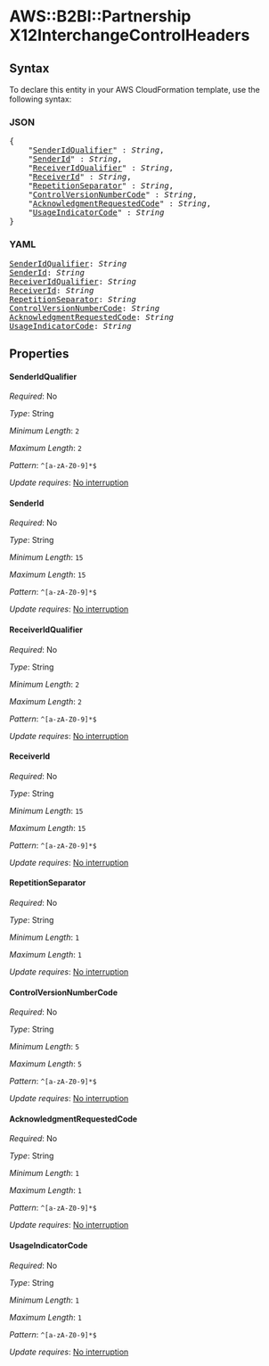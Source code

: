 # AWS::B2BI::Partnership X12InterchangeControlHeaders

## Syntax

To declare this entity in your AWS CloudFormation template, use the following syntax:

### JSON

<pre>
{
    "<a href="#senderidqualifier" title="SenderIdQualifier">SenderIdQualifier</a>" : <i>String</i>,
    "<a href="#senderid" title="SenderId">SenderId</a>" : <i>String</i>,
    "<a href="#receiveridqualifier" title="ReceiverIdQualifier">ReceiverIdQualifier</a>" : <i>String</i>,
    "<a href="#receiverid" title="ReceiverId">ReceiverId</a>" : <i>String</i>,
    "<a href="#repetitionseparator" title="RepetitionSeparator">RepetitionSeparator</a>" : <i>String</i>,
    "<a href="#controlversionnumbercode" title="ControlVersionNumberCode">ControlVersionNumberCode</a>" : <i>String</i>,
    "<a href="#acknowledgmentrequestedcode" title="AcknowledgmentRequestedCode">AcknowledgmentRequestedCode</a>" : <i>String</i>,
    "<a href="#usageindicatorcode" title="UsageIndicatorCode">UsageIndicatorCode</a>" : <i>String</i>
}
</pre>

### YAML

<pre>
<a href="#senderidqualifier" title="SenderIdQualifier">SenderIdQualifier</a>: <i>String</i>
<a href="#senderid" title="SenderId">SenderId</a>: <i>String</i>
<a href="#receiveridqualifier" title="ReceiverIdQualifier">ReceiverIdQualifier</a>: <i>String</i>
<a href="#receiverid" title="ReceiverId">ReceiverId</a>: <i>String</i>
<a href="#repetitionseparator" title="RepetitionSeparator">RepetitionSeparator</a>: <i>String</i>
<a href="#controlversionnumbercode" title="ControlVersionNumberCode">ControlVersionNumberCode</a>: <i>String</i>
<a href="#acknowledgmentrequestedcode" title="AcknowledgmentRequestedCode">AcknowledgmentRequestedCode</a>: <i>String</i>
<a href="#usageindicatorcode" title="UsageIndicatorCode">UsageIndicatorCode</a>: <i>String</i>
</pre>

## Properties

#### SenderIdQualifier

_Required_: No

_Type_: String

_Minimum Length_: <code>2</code>

_Maximum Length_: <code>2</code>

_Pattern_: <code>^[a-zA-Z0-9]*$</code>

_Update requires_: [No interruption](https://docs.aws.amazon.com/AWSCloudFormation/latest/UserGuide/using-cfn-updating-stacks-update-behaviors.html#update-no-interrupt)

#### SenderId

_Required_: No

_Type_: String

_Minimum Length_: <code>15</code>

_Maximum Length_: <code>15</code>

_Pattern_: <code>^[a-zA-Z0-9]*$</code>

_Update requires_: [No interruption](https://docs.aws.amazon.com/AWSCloudFormation/latest/UserGuide/using-cfn-updating-stacks-update-behaviors.html#update-no-interrupt)

#### ReceiverIdQualifier

_Required_: No

_Type_: String

_Minimum Length_: <code>2</code>

_Maximum Length_: <code>2</code>

_Pattern_: <code>^[a-zA-Z0-9]*$</code>

_Update requires_: [No interruption](https://docs.aws.amazon.com/AWSCloudFormation/latest/UserGuide/using-cfn-updating-stacks-update-behaviors.html#update-no-interrupt)

#### ReceiverId

_Required_: No

_Type_: String

_Minimum Length_: <code>15</code>

_Maximum Length_: <code>15</code>

_Pattern_: <code>^[a-zA-Z0-9]*$</code>

_Update requires_: [No interruption](https://docs.aws.amazon.com/AWSCloudFormation/latest/UserGuide/using-cfn-updating-stacks-update-behaviors.html#update-no-interrupt)

#### RepetitionSeparator

_Required_: No

_Type_: String

_Minimum Length_: <code>1</code>

_Maximum Length_: <code>1</code>

_Update requires_: [No interruption](https://docs.aws.amazon.com/AWSCloudFormation/latest/UserGuide/using-cfn-updating-stacks-update-behaviors.html#update-no-interrupt)

#### ControlVersionNumberCode

_Required_: No

_Type_: String

_Minimum Length_: <code>5</code>

_Maximum Length_: <code>5</code>

_Pattern_: <code>^[a-zA-Z0-9]*$</code>

_Update requires_: [No interruption](https://docs.aws.amazon.com/AWSCloudFormation/latest/UserGuide/using-cfn-updating-stacks-update-behaviors.html#update-no-interrupt)

#### AcknowledgmentRequestedCode

_Required_: No

_Type_: String

_Minimum Length_: <code>1</code>

_Maximum Length_: <code>1</code>

_Pattern_: <code>^[a-zA-Z0-9]*$</code>

_Update requires_: [No interruption](https://docs.aws.amazon.com/AWSCloudFormation/latest/UserGuide/using-cfn-updating-stacks-update-behaviors.html#update-no-interrupt)

#### UsageIndicatorCode

_Required_: No

_Type_: String

_Minimum Length_: <code>1</code>

_Maximum Length_: <code>1</code>

_Pattern_: <code>^[a-zA-Z0-9]*$</code>

_Update requires_: [No interruption](https://docs.aws.amazon.com/AWSCloudFormation/latest/UserGuide/using-cfn-updating-stacks-update-behaviors.html#update-no-interrupt)

